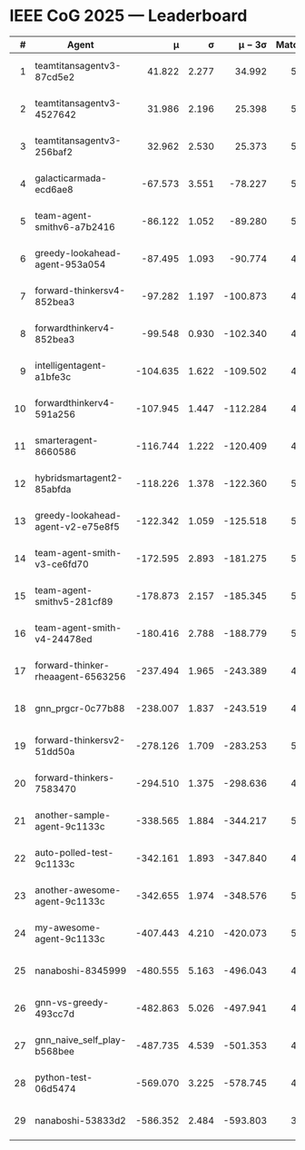 # IEEE CoG 2025 — Leaderboard

| # | Agent | μ | σ | μ − 3σ | Matches | Updated |
|---:|---|---:|---:|---:|---:|---|
| 1 | teamtitansagentv3-87cd5e2 | 41.822 | 2.277 | 34.992 | 5392 | 2025-08-19 04:37 |
| 2 | teamtitansagentv3-4527642 | 31.986 | 2.196 | 25.398 | 5260 | 2025-08-19 04:37 |
| 3 | teamtitansagentv3-256baf2 | 32.962 | 2.530 | 25.373 | 5552 | 2025-08-19 04:37 |
| 4 | galacticarmada-ecd6ae8 | -67.573 | 3.551 | -78.227 | 5200 | 2025-08-19 04:37 |
| 5 | team-agent-smithv6-a7b2416 | -86.122 | 1.052 | -89.280 | 5260 | 2025-08-19 04:37 |
| 6 | greedy-lookahead-agent-953a054 | -87.495 | 1.093 | -90.774 | 4948 | 2025-08-19 04:37 |
| 7 | forward-thinkersv4-852bea3 | -97.282 | 1.197 | -100.873 | 4450 | 2025-08-19 04:37 |
| 8 | forwardthinkerv4-852bea3 | -99.548 | 0.930 | -102.340 | 4251 | 2025-08-19 04:37 |
| 9 | intelligentagent-a1bfe3c | -104.635 | 1.622 | -109.502 | 4226 | 2025-08-19 04:37 |
| 10 | forwardthinkerv4-591a256 | -107.945 | 1.447 | -112.284 | 4653 | 2025-08-19 04:37 |
| 11 | smarteragent-8660586 | -116.744 | 1.222 | -120.409 | 4500 | 2025-08-19 04:37 |
| 12 | hybridsmartagent2-85abfda | -118.226 | 1.378 | -122.360 | 5050 | 2025-08-19 04:37 |
| 13 | greedy-lookahead-agent-v2-e75e8f5 | -122.342 | 1.059 | -125.518 | 5268 | 2025-08-19 04:37 |
| 14 | team-agent-smith-v3-ce6fd70 | -172.595 | 2.893 | -181.275 | 5786 | 2025-08-19 04:37 |
| 15 | team-agent-smithv5-281cf89 | -178.873 | 2.157 | -185.345 | 5240 | 2025-08-19 04:37 |
| 16 | team-agent-smith-v4-24478ed | -180.416 | 2.788 | -188.779 | 5506 | 2025-08-19 04:37 |
| 17 | forward-thinker-rheaagent-6563256 | -237.494 | 1.965 | -243.389 | 4786 | 2025-08-19 04:37 |
| 18 | gnn_prgcr-0c77b88 | -238.007 | 1.837 | -243.519 | 4950 | 2025-08-19 04:37 |
| 19 | forward-thinkersv2-51dd50a | -278.126 | 1.709 | -283.253 | 5346 | 2025-08-19 04:37 |
| 20 | forward-thinkers-7583470 | -294.510 | 1.375 | -298.636 | 4720 | 2025-08-19 04:37 |
| 21 | another-sample-agent-9c1133c | -338.565 | 1.884 | -344.217 | 5240 | 2025-08-19 04:37 |
| 22 | auto-polled-test-9c1133c | -342.161 | 1.893 | -347.840 | 4840 | 2025-08-19 04:37 |
| 23 | another-awesome-agent-9c1133c | -342.655 | 1.974 | -348.576 | 5720 | 2025-08-19 04:37 |
| 24 | my-awesome-agent-9c1133c | -407.443 | 4.210 | -420.073 | 5580 | 2025-08-19 04:37 |
| 25 | nanaboshi-8345999 | -480.555 | 5.163 | -496.043 | 4380 | 2025-08-19 04:37 |
| 26 | gnn-vs-greedy-493cc7d | -482.863 | 5.026 | -497.941 | 4340 | 2025-08-19 04:37 |
| 27 | gnn_naive_self_play-b568bee | -487.735 | 4.539 | -501.353 | 4420 | 2025-08-19 04:37 |
| 28 | python-test-06d5474 | -569.070 | 3.225 | -578.745 | 4360 | 2025-08-19 04:37 |
| 29 | nanaboshi-53833d2 | -586.352 | 2.484 | -593.803 | 3930 | 2025-08-19 04:37 |
